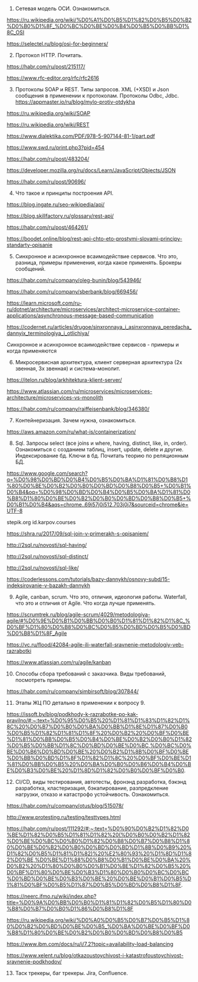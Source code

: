 1. Сетевая модель ОСИ. Ознакомиться.

https://ru.wikipedia.org/wiki/%D0%A1%D0%B5%D1%82%D0%B5%D0%B2%D0%B0%D1%8F_%D0%BC%D0%BE%D0%B4%D0%B5%D0%BB%D1%8C_OSI

https://selectel.ru/blog/osi-for-beginners/

2. Протокол НТТР. Почитать.

https://habr.com/ru/post/215117/

https://www.rfc-editor.org/rfc/rfc2616

3. Протоколы SOAP и REST. Типы запросов. XML (+XSD) и Json сообщения в применении к протоколам. Протоколы Odbc, Jdbc.
https://appmaster.io/ru/blog/mylo-protiv-otdykha

https://ru.wikipedia.org/wiki/SOAP

https://ru.wikipedia.org/wiki/REST

https://www.dialektika.com/PDF/978-5-907144-81-1/part.pdf

https://www.swd.ru/print.php3?pid=454

https://habr.com/ru/post/483204/

https://developer.mozilla.org/ru/docs/Learn/JavaScript/Objects/JSON

https://habr.com/ru/post/90696/


4. Что такое и принципы построения API.

https://blog.ingate.ru/seo-wikipedia/api/

https://blog.skillfactory.ru/glossary/rest-api/

https://habr.com/ru/post/464261/

https://boodet.online/blog/rest-api-chto-eto-prostymi-slovami-principy-standarty-opisanie



5. Синхронное и асинхронное всаимодействие сервисов. Что это, разница, примеры применения, когда какое применять. Брокеры сообщений.

https://habr.com/ru/company/oleg-bunin/blog/543946/

https://habr.com/ru/company/sberbank/blog/669456/

https://learn.microsoft.com/ru-ru/dotnet/architecture/microservices/architect-microservice-container-applications/asynchronous-message-based-communication

https://codernet.ru/articles/drugoe/sinxronnaya_i_asinxronnaya_peredacha_dannyix_terminologiya_i_otlichiya/

Синхронное и асинхронное всаимодействие сервисов - примеры и когда применяются 

6. Микросервисная архитектура, клиент серверная архитектура (2х звенная, 3х звенная) и система-монолит.

https://itelon.ru/blog/arkhitektura-klient-server/

https://www.atlassian.com/ru/microservices/microservices-architecture/microservices-vs-monolith

https://habr.com/ru/company/raiffeisenbank/blog/346380/

7. Контейнеризация. Зачем нужна, ознакомиться.

https://aws.amazon.com/ru/what-is/containerization/



8. Sql. Запросы select (все joins и where, having, distinct, like, in, order). Ознакомиться с созданием таблиц, insert, update, delete и другие. Индексирование бд. Ключи в бд. Почитать теорию по реляционным БД.

https://www.google.com/search?q=%D0%98%D0%BD%D0%B4%D0%B5%D0%BA%D1%81%D0%B8%D1%80%D0%BE%D0%B2%D0%B0%D0%BD%D0%B8%D0%B5+%D0%B1%D0%B4&oq=%D0%98%D0%BD%D0%B4%D0%B5%D0%BA%D1%81%D0%B8%D1%80%D0%BE%D0%B2%D0%B0%D0%BD%D0%B8%D0%B5+%D0%B1%D0%B4&aqs=chrome..69i57j0i512.703j0j7&sourceid=chrome&ie=UTF-8

stepik.org
id.karpov.courses

https://shra.ru/2017/09/sql-join-v-primerakh-s-opisaniem/

http://2sql.ru/novosti/sql-having/

http://2sql.ru/novosti/sql-distinct/

http://2sql.ru/novosti/sql-like/

https://coderlessons.com/tutorials/bazy-dannykh/osnovy-subd/15-indeksirovanie-v-bazakh-dannykh

9. Agile, canban, scrum. Что это, отличия, идеология работы. Waterfall, что это и отличия от Agile. Что когда лучше применять.

https://scrumtrek.ru/blog/agile-scrum/4029/metodologiya-agile/#%D0%9E%D0%B1%D0%BB%D0%B0%D1%81%D1%82%D1%8C_%D0%BF%D1%80%D0%B8%D0%BC%D0%B5%D0%BD%D0%B5%D0%BD%D0%B8%D1%8F_Agile

https://vc.ru/flood/42084-agile-ili-waterfall-sravnenie-metodologiy-veb-razrabotki

https://www.atlassian.com/ru/agile/kanban

10. Способы сбора требований с заказчика. Виды требований, посмотреть примеры.

https://habr.com/ru/company/simbirsoft/blog/307844/

11. Этапы ЖЦ ПО детально в применении к вопросу 9.

https://issoft.by/blog/podkhody-k-razrabotke-po-kak-pravilno/#:~:text=%D0%95%D0%B5%20%D1%81%D1%83%D1%82%D1%8C%20%D0%B7%D0%B0%D0%BA%D0%BB%D1%8E%D1%87%D0%B0%D0%B5%D1%82%D1%81%D1%8F%20%D0%B2%20%D0%BF%D0%BE%D1%81%D0%BB%D0%B5%D0%B4%D0%BE%D0%B2%D0%B0%D1%82%D0%B5%D0%BB%D1%8C%D0%BD%D0%BE%D0%BC,%D0%BC%D0%BE%D0%B6%D0%BD%D0%BE%20%D0%B2%D1%8B%D0%BF%D0%BE%D0%BB%D0%BD%D1%8F%D1%82%D1%8C%20%D0%BF%D0%BE%D1%81%D0%BB%D0%B5%20%D0%BA%D0%B0%D0%B6%D0%B4%D0%BE%D0%B3%D0%BE%20%D1%8D%D1%82%D0%B0%D0%BF%D0%B0.

12. CI/CD, виды тестирования, автотесты, фронэнд разработка, бэкэнд разработка, кластеризация, бэкапирование, разпредкление нагрузки, отказо и катастрофо устойчивость. Ознакомиться.

https://habr.com/ru/company/otus/blog/515078/

http://www.protesting.ru/testing/testtypes.html

https://habr.com/ru/post/111292/#:~:text=%D0%90%D0%B2%D1%82%D0%BE%D1%82%D0%B5%D1%81%D1%82%20(%D0%B0%D0%B2%D1%82%D0%BE%D0%BC%D0%B0%D1%82%D0%B8%D0%B7%D0%B8%D1%80%D0%BE%D0%B2%D0%B0%D0%BD%D0%BD%D1%8B%D0%B9%20%D1%82%D0%B5%D1%81%D1%82)%20%E2%80%93%20%D1%8D%D1%82%D0%BE,%D0%BE%D1%88%D0%B8%D0%B1%D0%BE%D0%BA%20%D0%B2%20%D1%80%D0%B0%D0%B1%D0%BE%D1%82%D0%B5%20%D0%BF%D1%80%D0%BE%D0%B3%D1%80%D0%B0%D0%BC%D0%BC%D0%BD%D0%BE%D0%B3%D0%BE%20%D0%BE%D0%B1%D0%B5%D1%81%D0%BF%D0%B5%D1%87%D0%B5%D0%BD%D0%B8%D1%8F.

https://neerc.ifmo.ru/wiki/index.php?title=%D0%9A%D0%BB%D0%B0%D1%81%D1%82%D0%B5%D1%80%D0%B8%D0%B7%D0%B0%D1%86%D0%B8%D1%8F

https://ru.wikipedia.org/wiki/%D0%A0%D0%B5%D0%B7%D0%B5%D1%80%D0%B2%D0%BD%D0%BE%D0%B5_%D0%BA%D0%BE%D0%BF%D0%B8%D1%80%D0%BE%D0%B2%D0%B0%D0%BD%D0%B8%D0%B5

https://www.ibm.com/docs/ru/i/7.2?topic=availability-load-balancing

https://www.xelent.ru/blog/otkazoustoychivost-i-katastrofoustoychivost-sravnenie-podkhodov/

13. Таск трекеры, баг трекеры. Jira, Confluence.
